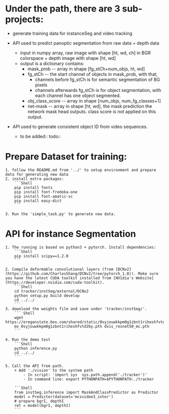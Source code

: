 # Under the path, there are 3 sub-projects:
+ generate training data for instanceSeg and video tracking

+ API used to predict panoptic segmentation from raw data + depth data
    - input in numpy array, raw image with shape [ht, wd, ch] in BGR colorspace + depth image with shape [ht, wd]
    - output is a dictionary contains:
        * mask_prob --  array in shape [fg_stCh+num_objs, ht, wd]
        * fg_stCh -- the start channel of objects in mask_prob, with that,
           + channels before fg_stCh is for semantic segmentation of BG pixels
           + channels afterwards fg_stCh is for object segmentation, with each channel has one object segmented.
        * obj_class_score -- array in shape [num_objs, num_fg_classes+1]
        * net-mask -- array in shape [ht, wd],  the mask prediction the network mask head outputs. class score is not applied on this output.

+ API used to generate consistent object ID from video sequences.
    - to be added:: todo::

# Prepare Dataset for training:
    1. follow the README.md from '../' to setup environment and prepare data for generating new data
    2. install extra packages:
        ```Shell
        pip install fonts
        pip install font-fredoka-one
        pip install font-amatic-sc
        pip install easy-dict
        ```
        
    3. Run the 'simple_task.py' to generate new data.

# API for instance Segmentation
    1. The running is based on python3 + pytorch. Install dependencies:
        ```Shell
        pip install scipy==1.2.0
        ```
    
    2. Compile deformable convolutional layers (from [DCNv2](https://github.com/CharlesShang/DCNv2/tree/pytorch_1.0)). Make sure you have the latest CUDA toolkit installed from [NVidia's Website](https://developer.nvidia.com/cuda-toolkit).
        ```Shell
        cd tracker/instSeg/external/DCNv2
        python setup.py build develop
        cd ../../
        ```
    3. download the weights file and save under 'tracker/instSeg/'.
        ``` Shell
        wget https://oregonstate.box.com/shared/static/0syjouwkkpm0g1zbnt1riheshfvtd2by.pth 
        mv 0syjouwkkpm0g1zbnt1riheshfvtd2by.pth dvis_resnet50_mc.pth 
        ```
        
    4. Run the demo test
        ```Shell
        python inference.py
        cd ../../
        ```

    5. Call the API from path.
        + Add './vision' to the system path
            - In script: 'import sys  sys.path.append('./tracker')'
            - In command line: export PYTHONPATH=$PYTHONPATH:./tracker
    
        ```Shell
        from instSeg.inference import MaskAndClassPredictor as Predictor
        model = Predictor(dataset='mcsvideo3_inter')
        # prepare bgrI, depthI
        ret = model(bgrI, depthI)
        ```
        
